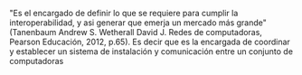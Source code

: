 "Es el encargado de definir lo que se requiere para cumplir la interoperabilidad, y asi generar que emerja un mercado más grande" (Tanenbaum Andrew S. Wetherall David J. Redes de computadoras, Pearson Educación, 2012, p.65). Es decir que es la encargada de coordinar y establecer un sistema de instalación y comunicación entre un conjunto de computadoras